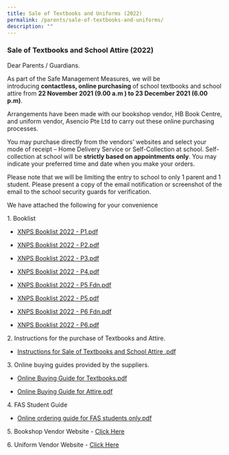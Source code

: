```yaml
---
title: Sale of Textbooks and Uniforms (2022)
permalink: /parents/sale-of-textbooks-and-uniforms/
description: ""
---
```

### Sale of Textbooks and School Attire (2022)

Dear Parents / Guardians. 

As part of the Safe Management Measures, we will be introducing **contactless, online purchasing** of school textbooks and school attire from **22 November 2021 (9.00 a.m ) to 23 December 2021 (6.00 p.m)**.

Arrangements have been made with our bookshop vendor, HB Book Centre, and uniform vendor, Asencio Pte Ltd to carry out these online purchasing processes.  

You may purchase directly from the vendors’ websites and select your mode of receipt – Home Delivery Service or Self-Collection at school. Self-collection at school will be **strictly based on appointments only**. You may indicate your preferred time and date when you make your orders.  

Please note that we will be limiting the entry to school to only 1 parent and 1 student. Please present a copy of the email notification or screenshot of the email to the school security guards for verification.

We have attached the following for your convenience

1\. Booklist

*   [XNPS Booklist 2022 - P1.pdf](/files/2022booklist_p1.pdf)
    
*   [XNPS Booklist 2022 - P2.pdf](/files/2022booklist_p2.pdf)
    
*   [XNPS Booklist 2022 - P3.pdf](/files/2022booklist_p3.pdf)
    
*   [XNPS Booklist 2022 - P4.pdf](/files/2022booklist_p4.pdf)
    
*   [XNPS Booklist 2022 - P5 Fdn.pdf](/files/2022booklist_p5f.pdf)  
    
*   [XNPS Booklist 2022 - P5.pdf](/files/2022booklist_p5.pdf)
    
*   [XNPS Booklist 2022 - P6 Fdn.pdf](/files/2022booklist_p6f.pdf)
    
*   [XNPS Booklist 2022 - P6.pdf](/files/2022booklist_p6.pdf)

2\. Instructions for the purchase of Textbooks and Attire.  

*   [Instructions for Sale of Textbooks and School Attire .pdf](/files/Instructions%20for%20Sale%20of%20Textbooks%20and%20School%20Attire%20.pdf)
      
    

3\. Online buying guides provided by the suppliers. 

*   [Online Buying Guide for Textbooks.pdf](/files/Online%20Buying%20Guide%20for%20Textbooks.pdf)
    
*   [Online Buying Guide for Attire.pdf](/files/Online%20Buying%20Guide%20for%20Attire.pdf)
    

  
4\. FAS Student Guide  

*   [Online ordering guide for FAS students only.pdf](/files/Online%20ordering%20guide%20for%20FAS%20students%20only.pdf)

  

5\. Bookshop Vendor Website - [Click Here](http://www.ihuntforbooks.com/)

6\. Uniform Vendor Website - [Click Here](https://asencio.com.sg/)